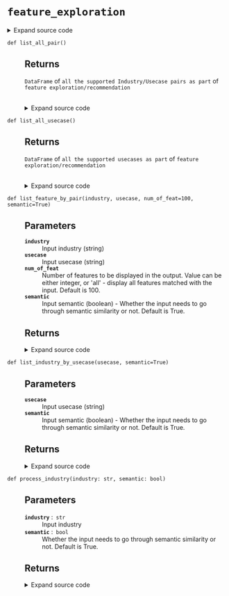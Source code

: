 # <code>feature_exploration</code>
<details class="source">
<summary>
<span>Expand source code</span>
</summary>
<pre>
```python
import pandas as pd
import numpy as np
from sentence_transformers import SentenceTransformer
from sentence_transformers import util

model_fer = SentenceTransformer("all-mpnet-base-v2")
input_path_fer = "https://raw.githubusercontent.com/anovos/anovos/main/data/feature_recommender/flatten_fr_db.csv"
df_input_fer = pd.read_csv(input_path_fer)
df_input_fer = df_input_fer.rename(columns=lambda x: x.strip().replace(" ", "_"))
feature_name_column = str(df_input_fer.columns.tolist()[0])
feature_desc_column = str(df_input_fer.columns.tolist()[1])
industry_column = str(df_input_fer.columns.tolist()[2])
usecase_column = str(df_input_fer.columns.tolist()[3])
source_column = str(df_input_fer.columns.tolist()[4])


def list_all_industry():
    """:return: DataFrame of all the supported industries as part of feature exploration/recommendation"""
    odf_uni = df_input_fer.iloc[:, 2].unique()
    odf = pd.DataFrame(odf_uni, columns=["Industry"])
    return odf


def list_all_usecase():
    """

    Returns
    -------
    DataFrame of all the supported usecases as part of feature exploration/recommendation
    """
    odf_uni = df_input_fer.iloc[:, 3].unique()
    odf = pd.DataFrame(odf_uni, columns=["Usecase"])
    return odf


def list_all_pair():
    """
    Returns
    -------
    DataFrame of all the supported Industry/Usecase pairs as part of feature exploration/recommendation
    """
    odf = df_input_fer.iloc[:, [2, 3]].drop_duplicates(keep="last", ignore_index=True)
    return odf


def process_usecase(usecase: str, semantic: bool):
    """

    Parameters
    ----------
    usecase : str
        Input usecase
    semantic : bool
        Whether the input needs to go through semantic similarity or not. Default is True.

    Returns
    -------

    """
    if type(semantic) != bool:
        raise TypeError("Invalid input for semantic")
    if type(usecase) != str:
        raise TypeError("Invalid input for usecase")
    usecase = usecase.lower().strip()
    usecase = usecase.replace("[^A-Za-z0-9 ]+", " ")
    all_usecase = list_all_usecase()["Usecase"].to_list()
    if semantic and usecase not in all_usecase:
        all_usecase_embeddings = model_fer.encode(all_usecase, convert_to_tensor=True)
        usecase_embeddings = model_fer.encode(usecase, convert_to_tensor=True)
        cos_scores = util.pytorch_cos_sim(usecase_embeddings, all_usecase_embeddings)[0]
        first_match_index = int(np.argpartition(-cos_scores, 0)[0])
        processed_usecase = all_usecase[first_match_index]
        print(
            "Given input Usecase is not available. Showing the most semantically relevant Usecase result: ",
            processed_usecase,
        )
    else:
        processed_usecase = usecase
    return processed_usecase


def process_industry(industry: str, semantic: bool):
    """

    Parameters
    ----------
    industry : str
        Input industry
    semantic : bool
        Whether the input needs to go through semantic similarity or not. Default is True.

    Returns
    -------

    """
    if type(semantic) != bool:
        raise TypeError("Invalid input for semantic")
    if type(industry) != str:
        raise TypeError("Invalid input for industry")
    industry = industry.lower().strip()
    industry = industry.replace("[^A-Za-z0-9 ]+", " ")
    all_industry = list_all_industry()["Industry"].to_list()
    if semantic and industry not in all_industry:
        all_industry_embeddings = model_fer.encode(all_industry, convert_to_tensor=True)
        industry_embeddings = model_fer.encode(industry, convert_to_tensor=True)
        cos_scores = util.pytorch_cos_sim(industry_embeddings, all_industry_embeddings)[
            0
        ]
        first_match_index = int(np.argpartition(-cos_scores, 0)[0])
        processed_industry = all_industry[first_match_index]
        print(
            "Given input Industry is not available. Showing the most semantically relevant Industry result: ",
            processed_industry,
        )
    else:
        processed_industry = industry
    return processed_industry


def list_usecase_by_industry(industry, semantic=True):
    """

    Parameters
    ----------
    industry
        Input industry (string)
    semantic
        Input semantic (boolean) - Whether the input needs to go through semantic similarity or not. Default is True.

    Returns
    -------

    """
    industry = process_industry(industry, semantic)
    odf = pd.DataFrame(df_input_fer.loc[df_input_fer.iloc[:, 2] == industry].iloc[:, 3])
    odf = odf.drop_duplicates(keep="last", ignore_index=True)
    return odf


def list_industry_by_usecase(usecase, semantic=True):
    """

    Parameters
    ----------
    usecase
        Input usecase (string)
    semantic
        Input semantic (boolean) - Whether the input needs to go through semantic similarity or not. Default is True.

    Returns
    -------

    """
    usecase = process_usecase(usecase, semantic)
    odf = pd.DataFrame(df_input_fer.loc[df_input_fer.iloc[:, 3] == usecase].iloc[:, 2])
    odf = odf.drop_duplicates(keep="last", ignore_index=True)
    return odf


def list_feature_by_industry(industry, num_of_feat=100, semantic=True):
    """

    Parameters
    ----------
    industry
        Input industry (string)
    num_of_feat
        Number of features to be displayed in the output.
        Value can be either integer, or 'all' - display all features matched with the input. Default is 100.
    semantic
        Input semantic (boolean) - Whether the input needs to go through semantic similarity or not. Default is True.

    Returns
    -------

    """
    if type(num_of_feat) != int or num_of_feat < 0:
        if num_of_feat != "all":
            raise TypeError("Invalid input for num_of_feat")
    industry = process_industry(industry, semantic)
    odf = df_input_fer.loc[df_input_fer.iloc[:, 2] == industry].drop_duplicates(
        keep="last", ignore_index=True
    )
    if len(odf) > 0:
        odf["count"] = odf.groupby(usecase_column)[usecase_column].transform("count")
        odf.sort_values("count", inplace=True, ascending=False)
        odf = odf.drop("count", axis=1)
        if num_of_feat != "all":
            odf = odf.head(num_of_feat).reset_index(drop=True)
        else:
            odf = odf.reset_index(drop=True)
    return odf


def list_feature_by_usecase(usecase, num_of_feat=100, semantic=True):
    """

    Parameters
    ----------
    usecase
        Input usecase (string)
    num_of_feat
        Number of features to be displayed in the output.
        Value can be either integer, or 'all' - display all features matched with the input.  Default is 100.
    semantic
        Input semantic (boolean) - Whether the input needs to go through semantic similarity or not. Default is True.

    Returns
    -------

    """
    if type(num_of_feat) != int or num_of_feat < 0:
        if num_of_feat != "all":
            raise TypeError("Invalid input for num_of_feat")
    usecase = process_usecase(usecase, semantic)
    odf = df_input_fer.loc[df_input_fer.iloc[:, 3] == usecase].drop_duplicates(
        keep="last", ignore_index=True
    )
    if len(odf) > 0:
        odf["count"] = odf.groupby(industry_column)[industry_column].transform("count")
        odf.sort_values("count", inplace=True, ascending=False)
        odf = odf.drop("count", axis=1)
        if num_of_feat != "all":
            odf = odf.head(num_of_feat).reset_index(drop=True)
        else:
            odf = odf.reset_index(drop=True)
    return odf


def list_feature_by_pair(industry, usecase, num_of_feat=100, semantic=True):
    """

    Parameters
    ----------
    industry
        Input industry (string)
    usecase
        Input usecase (string)
    num_of_feat
        Number of features to be displayed in the output.
        Value can be either integer, or 'all' - display all features matched with the input.  Default is 100.
    semantic
        Input semantic (boolean) - Whether the input needs to go through semantic similarity or not. Default is True.

    Returns
    -------

    """
    if type(num_of_feat) != int or num_of_feat < 0:
        if num_of_feat != "all":
            raise TypeError("Invalid input for num_of_feat")
    industry = process_industry(industry, semantic)
    usecase = process_usecase(usecase, semantic)
    if num_of_feat != "all":
        odf = (
            df_input_fer.loc[
                (df_input_fer.iloc[:, 2] == industry)
                & (df_input_fer.iloc[:, 3] == usecase)
            ]
            .drop_duplicates(keep="last", ignore_index=True)
            .head(num_of_feat)
        )
    else:
        odf = df_input_fer.loc[
            (df_input_fer.iloc[:, 2] == industry) & (df_input_fer.iloc[:, 3] == usecase)
        ].drop_duplicates(keep="last", ignore_index=True)
    return odf
```
</pre>
</details>
## Functions
<dl>
<dt id="anovos.feature_recommender.feature_exploration.list_all_industry"><code class="name flex">
<span>def <span class="ident">list_all_industry</span></span>(<span>)</span>
</code></dt>
<dd>
<div class="desc"><p>:return: DataFrame of all the supported industries as part of feature exploration/recommendation</p></div>
<details class="source">
<summary>
<span>Expand source code</span>
</summary>
<pre>
```python
def list_all_industry():
    """:return: DataFrame of all the supported industries as part of feature exploration/recommendation"""
    odf_uni = df_input_fer.iloc[:, 2].unique()
    odf = pd.DataFrame(odf_uni, columns=["Industry"])
    return odf
```
</pre>
</details>
</dd>
<dt id="anovos.feature_recommender.feature_exploration.list_all_pair"><code class="name flex">
<span>def <span class="ident">list_all_pair</span></span>(<span>)</span>
</code></dt>
<dd>
<div class="desc"><h2 id="returns">Returns</h2>
<dl>
<dt><code>DataFrame</code> of <code>all the supported Industry/Usecase pairs as part</code> of <code>feature exploration/recommendation</code></dt>
<dd>&nbsp;</dd>
</dl></div>
<details class="source">
<summary>
<span>Expand source code</span>
</summary>
<pre>
```python
def list_all_pair():
    """
    Returns
    -------
    DataFrame of all the supported Industry/Usecase pairs as part of feature exploration/recommendation
    """
    odf = df_input_fer.iloc[:, [2, 3]].drop_duplicates(keep="last", ignore_index=True)
    return odf
```
</pre>
</details>
</dd>
<dt id="anovos.feature_recommender.feature_exploration.list_all_usecase"><code class="name flex">
<span>def <span class="ident">list_all_usecase</span></span>(<span>)</span>
</code></dt>
<dd>
<div class="desc"><h2 id="returns">Returns</h2>
<dl>
<dt><code>DataFrame</code> of <code>all the supported usecases as part</code> of <code>feature exploration/recommendation</code></dt>
<dd>&nbsp;</dd>
</dl></div>
<details class="source">
<summary>
<span>Expand source code</span>
</summary>
<pre>
```python
def list_all_usecase():
    """

    Returns
    -------
    DataFrame of all the supported usecases as part of feature exploration/recommendation
    """
    odf_uni = df_input_fer.iloc[:, 3].unique()
    odf = pd.DataFrame(odf_uni, columns=["Usecase"])
    return odf
```
</pre>
</details>
</dd>
<dt id="anovos.feature_recommender.feature_exploration.list_feature_by_industry"><code class="name flex">
<span>def <span class="ident">list_feature_by_industry</span></span>(<span>industry, num_of_feat=100, semantic=True)</span>
</code></dt>
<dd>
<div class="desc"><h2 id="parameters">Parameters</h2>
<dl>
<dt><strong><code>industry</code></strong></dt>
<dd>Input industry (string)</dd>
<dt><strong><code>num_of_feat</code></strong></dt>
<dd>Number of features to be displayed in the output.
Value can be either integer, or 'all' - display all features matched with the input. Default is 100.</dd>
<dt><strong><code>semantic</code></strong></dt>
<dd>Input semantic (boolean) - Whether the input needs to go through semantic similarity or not. Default is True.</dd>
</dl>
<h2 id="returns">Returns</h2></div>
<details class="source">
<summary>
<span>Expand source code</span>
</summary>
<pre>
```python
def list_feature_by_industry(industry, num_of_feat=100, semantic=True):
    """

    Parameters
    ----------
    industry
        Input industry (string)
    num_of_feat
        Number of features to be displayed in the output.
        Value can be either integer, or 'all' - display all features matched with the input. Default is 100.
    semantic
        Input semantic (boolean) - Whether the input needs to go through semantic similarity or not. Default is True.

    Returns
    -------

    """
    if type(num_of_feat) != int or num_of_feat < 0:
        if num_of_feat != "all":
            raise TypeError("Invalid input for num_of_feat")
    industry = process_industry(industry, semantic)
    odf = df_input_fer.loc[df_input_fer.iloc[:, 2] == industry].drop_duplicates(
        keep="last", ignore_index=True
    )
    if len(odf) > 0:
        odf["count"] = odf.groupby(usecase_column)[usecase_column].transform("count")
        odf.sort_values("count", inplace=True, ascending=False)
        odf = odf.drop("count", axis=1)
        if num_of_feat != "all":
            odf = odf.head(num_of_feat).reset_index(drop=True)
        else:
            odf = odf.reset_index(drop=True)
    return odf
```
</pre>
</details>
</dd>
<dt id="anovos.feature_recommender.feature_exploration.list_feature_by_pair"><code class="name flex">
<span>def <span class="ident">list_feature_by_pair</span></span>(<span>industry, usecase, num_of_feat=100, semantic=True)</span>
</code></dt>
<dd>
<div class="desc"><h2 id="parameters">Parameters</h2>
<dl>
<dt><strong><code>industry</code></strong></dt>
<dd>Input industry (string)</dd>
<dt><strong><code>usecase</code></strong></dt>
<dd>Input usecase (string)</dd>
<dt><strong><code>num_of_feat</code></strong></dt>
<dd>Number of features to be displayed in the output.
Value can be either integer, or 'all' - display all features matched with the input.
Default is 100.</dd>
<dt><strong><code>semantic</code></strong></dt>
<dd>Input semantic (boolean) - Whether the input needs to go through semantic similarity or not. Default is True.</dd>
</dl>
<h2 id="returns">Returns</h2></div>
<details class="source">
<summary>
<span>Expand source code</span>
</summary>
<pre>
```python
def list_feature_by_pair(industry, usecase, num_of_feat=100, semantic=True):
    """

    Parameters
    ----------
    industry
        Input industry (string)
    usecase
        Input usecase (string)
    num_of_feat
        Number of features to be displayed in the output.
        Value can be either integer, or 'all' - display all features matched with the input.  Default is 100.
    semantic
        Input semantic (boolean) - Whether the input needs to go through semantic similarity or not. Default is True.

    Returns
    -------

    """
    if type(num_of_feat) != int or num_of_feat < 0:
        if num_of_feat != "all":
            raise TypeError("Invalid input for num_of_feat")
    industry = process_industry(industry, semantic)
    usecase = process_usecase(usecase, semantic)
    if num_of_feat != "all":
        odf = (
            df_input_fer.loc[
                (df_input_fer.iloc[:, 2] == industry)
                & (df_input_fer.iloc[:, 3] == usecase)
            ]
            .drop_duplicates(keep="last", ignore_index=True)
            .head(num_of_feat)
        )
    else:
        odf = df_input_fer.loc[
            (df_input_fer.iloc[:, 2] == industry) & (df_input_fer.iloc[:, 3] == usecase)
        ].drop_duplicates(keep="last", ignore_index=True)
    return odf
```
</pre>
</details>
</dd>
<dt id="anovos.feature_recommender.feature_exploration.list_feature_by_usecase"><code class="name flex">
<span>def <span class="ident">list_feature_by_usecase</span></span>(<span>usecase, num_of_feat=100, semantic=True)</span>
</code></dt>
<dd>
<div class="desc"><h2 id="parameters">Parameters</h2>
<dl>
<dt><strong><code>usecase</code></strong></dt>
<dd>Input usecase (string)</dd>
<dt><strong><code>num_of_feat</code></strong></dt>
<dd>Number of features to be displayed in the output.
Value can be either integer, or 'all' - display all features matched with the input.
Default is 100.</dd>
<dt><strong><code>semantic</code></strong></dt>
<dd>Input semantic (boolean) - Whether the input needs to go through semantic similarity or not. Default is True.</dd>
</dl>
<h2 id="returns">Returns</h2></div>
<details class="source">
<summary>
<span>Expand source code</span>
</summary>
<pre>
```python
def list_feature_by_usecase(usecase, num_of_feat=100, semantic=True):
    """

    Parameters
    ----------
    usecase
        Input usecase (string)
    num_of_feat
        Number of features to be displayed in the output.
        Value can be either integer, or 'all' - display all features matched with the input.  Default is 100.
    semantic
        Input semantic (boolean) - Whether the input needs to go through semantic similarity or not. Default is True.

    Returns
    -------

    """
    if type(num_of_feat) != int or num_of_feat < 0:
        if num_of_feat != "all":
            raise TypeError("Invalid input for num_of_feat")
    usecase = process_usecase(usecase, semantic)
    odf = df_input_fer.loc[df_input_fer.iloc[:, 3] == usecase].drop_duplicates(
        keep="last", ignore_index=True
    )
    if len(odf) > 0:
        odf["count"] = odf.groupby(industry_column)[industry_column].transform("count")
        odf.sort_values("count", inplace=True, ascending=False)
        odf = odf.drop("count", axis=1)
        if num_of_feat != "all":
            odf = odf.head(num_of_feat).reset_index(drop=True)
        else:
            odf = odf.reset_index(drop=True)
    return odf
```
</pre>
</details>
</dd>
<dt id="anovos.feature_recommender.feature_exploration.list_industry_by_usecase"><code class="name flex">
<span>def <span class="ident">list_industry_by_usecase</span></span>(<span>usecase, semantic=True)</span>
</code></dt>
<dd>
<div class="desc"><h2 id="parameters">Parameters</h2>
<dl>
<dt><strong><code>usecase</code></strong></dt>
<dd>Input usecase (string)</dd>
<dt><strong><code>semantic</code></strong></dt>
<dd>Input semantic (boolean) - Whether the input needs to go through semantic similarity or not. Default is True.</dd>
</dl>
<h2 id="returns">Returns</h2></div>
<details class="source">
<summary>
<span>Expand source code</span>
</summary>
<pre>
```python
def list_industry_by_usecase(usecase, semantic=True):
    """

    Parameters
    ----------
    usecase
        Input usecase (string)
    semantic
        Input semantic (boolean) - Whether the input needs to go through semantic similarity or not. Default is True.

    Returns
    -------

    """
    usecase = process_usecase(usecase, semantic)
    odf = pd.DataFrame(df_input_fer.loc[df_input_fer.iloc[:, 3] == usecase].iloc[:, 2])
    odf = odf.drop_duplicates(keep="last", ignore_index=True)
    return odf
```
</pre>
</details>
</dd>
<dt id="anovos.feature_recommender.feature_exploration.list_usecase_by_industry"><code class="name flex">
<span>def <span class="ident">list_usecase_by_industry</span></span>(<span>industry, semantic=True)</span>
</code></dt>
<dd>
<div class="desc"><h2 id="parameters">Parameters</h2>
<dl>
<dt><strong><code>industry</code></strong></dt>
<dd>Input industry (string)</dd>
<dt><strong><code>semantic</code></strong></dt>
<dd>Input semantic (boolean) - Whether the input needs to go through semantic similarity or not. Default is True.</dd>
</dl>
<h2 id="returns">Returns</h2></div>
<details class="source">
<summary>
<span>Expand source code</span>
</summary>
<pre>
```python
def list_usecase_by_industry(industry, semantic=True):
    """

    Parameters
    ----------
    industry
        Input industry (string)
    semantic
        Input semantic (boolean) - Whether the input needs to go through semantic similarity or not. Default is True.

    Returns
    -------

    """
    industry = process_industry(industry, semantic)
    odf = pd.DataFrame(df_input_fer.loc[df_input_fer.iloc[:, 2] == industry].iloc[:, 3])
    odf = odf.drop_duplicates(keep="last", ignore_index=True)
    return odf
```
</pre>
</details>
</dd>
<dt id="anovos.feature_recommender.feature_exploration.process_industry"><code class="name flex">
<span>def <span class="ident">process_industry</span></span>(<span>industry: str, semantic: bool)</span>
</code></dt>
<dd>
<div class="desc"><h2 id="parameters">Parameters</h2>
<dl>
<dt><strong><code>industry</code></strong> :&ensp;<code>str</code></dt>
<dd>Input industry</dd>
<dt><strong><code>semantic</code></strong> :&ensp;<code>bool</code></dt>
<dd>Whether the input needs to go through semantic similarity or not. Default is True.</dd>
</dl>
<h2 id="returns">Returns</h2></div>
<details class="source">
<summary>
<span>Expand source code</span>
</summary>
<pre>
```python
def process_industry(industry: str, semantic: bool):
    """

    Parameters
    ----------
    industry : str
        Input industry
    semantic : bool
        Whether the input needs to go through semantic similarity or not. Default is True.

    Returns
    -------

    """
    if type(semantic) != bool:
        raise TypeError("Invalid input for semantic")
    if type(industry) != str:
        raise TypeError("Invalid input for industry")
    industry = industry.lower().strip()
    industry = industry.replace("[^A-Za-z0-9 ]+", " ")
    all_industry = list_all_industry()["Industry"].to_list()
    if semantic and industry not in all_industry:
        all_industry_embeddings = model_fer.encode(all_industry, convert_to_tensor=True)
        industry_embeddings = model_fer.encode(industry, convert_to_tensor=True)
        cos_scores = util.pytorch_cos_sim(industry_embeddings, all_industry_embeddings)[
            0
        ]
        first_match_index = int(np.argpartition(-cos_scores, 0)[0])
        processed_industry = all_industry[first_match_index]
        print(
            "Given input Industry is not available. Showing the most semantically relevant Industry result: ",
            processed_industry,
        )
    else:
        processed_industry = industry
    return processed_industry
```
</pre>
</details>
</dd>
<dt id="anovos.feature_recommender.feature_exploration.process_usecase"><code class="name flex">
<span>def <span class="ident">process_usecase</span></span>(<span>usecase: str, semantic: bool)</span>
</code></dt>
<dd>
<div class="desc"><h2 id="parameters">Parameters</h2>
<dl>
<dt><strong><code>usecase</code></strong> :&ensp;<code>str</code></dt>
<dd>Input usecase</dd>
<dt><strong><code>semantic</code></strong> :&ensp;<code>bool</code></dt>
<dd>Whether the input needs to go through semantic similarity or not. Default is True.</dd>
</dl>
<h2 id="returns">Returns</h2></div>
<details class="source">
<summary>
<span>Expand source code</span>
</summary>
<pre>
```python
def process_usecase(usecase: str, semantic: bool):
    """

    Parameters
    ----------
    usecase : str
        Input usecase
    semantic : bool
        Whether the input needs to go through semantic similarity or not. Default is True.

    Returns
    -------

    """
    if type(semantic) != bool:
        raise TypeError("Invalid input for semantic")
    if type(usecase) != str:
        raise TypeError("Invalid input for usecase")
    usecase = usecase.lower().strip()
    usecase = usecase.replace("[^A-Za-z0-9 ]+", " ")
    all_usecase = list_all_usecase()["Usecase"].to_list()
    if semantic and usecase not in all_usecase:
        all_usecase_embeddings = model_fer.encode(all_usecase, convert_to_tensor=True)
        usecase_embeddings = model_fer.encode(usecase, convert_to_tensor=True)
        cos_scores = util.pytorch_cos_sim(usecase_embeddings, all_usecase_embeddings)[0]
        first_match_index = int(np.argpartition(-cos_scores, 0)[0])
        processed_usecase = all_usecase[first_match_index]
        print(
            "Given input Usecase is not available. Showing the most semantically relevant Usecase result: ",
            processed_usecase,
        )
    else:
        processed_usecase = usecase
    return processed_usecase
```
</pre>
</details>
</dd>
</dl>